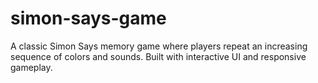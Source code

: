 # simon-says-game
A classic Simon Says memory game where players repeat an increasing sequence of colors and sounds. Built with interactive UI and responsive gameplay.
